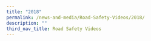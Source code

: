 ```yaml
---
title: "2018"
permalink: /news-and-media/Road-Safety-Videos/2018/
description: ""
third_nav_title: Road Safety Videos
---
```

